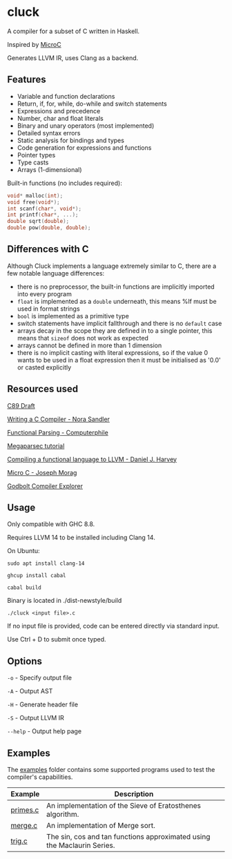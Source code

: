 # cluck

A compiler for a subset of C written in Haskell.

Inspired by [MicroC](https://blog.josephmorag.com/posts/mcc0/)

Generates LLVM IR, uses Clang as a backend.

## Features

- Variable and function declarations
- Return, if, for, while, do-while and switch statements
- Expressions and precedence
- Number, char and float literals
- Binary and unary operators (most implemented)
- Detailed syntax errors
- Static analysis for bindings and types
- Code generation for expressions and functions
- Pointer types
- Type casts
- Arrays (1-dimensional)

Built-in functions (no includes required):

```c
void* malloc(int);
void free(void*);
int scanf(char*, void*);
int printf(char*, ...);
double sqrt(double);
double pow(double, double);
```

## Differences with C

Although Cluck implements a language extremely similar to C, there are a few notable language differences:
- there is no preprocessor, the built-in functions are implicitly imported into every program
- `float` is implemented as a `double` underneath, this means %lf must be used in format strings
- `bool` is implemented as a primitive type
- switch statements have implicit fallthrough and there is no `default` case
- arrays decay in the scope they are defined in to a single pointer, this means that `sizeof` does not work as expected
- arrays cannot be defined in more than 1 dimension
- there is no implicit casting with literal expressions, so if the value 0 wants to be used in a float expression
  then it must be initialised as '0.0' or casted explicitly
 
## Resources used

[C89 Draft](https://port70.net/%7Ensz/c/c89/c89-draft.html)

[Writing a C Compiler - Nora Sandler](https://norasandler.com/2017/11/29/Write-a-Compiler.html)

[Functional Parsing - Computerphile](https://www.youtube.com/watch?v=dDtZLm7HIJs)

[Megaparsec tutorial](https://markkarpov.com/tutorial/megaparsec.html)

[Compiling a functional language to LLVM - Daniel J. Harvey](https://danieljharvey.github.io/posts/2023-02-08-llvm-compiler-part-1.html)

[Micro C - Joseph Morag](https://blog.josephmorag.com/posts/mcc0/)

[Godbolt Compiler Explorer](https://godbolt.org/)

## Usage

Only compatible with GHC 8.8.

Requires LLVM 14 to be installed including Clang 14.

On Ubuntu:

```
sudo apt install clang-14
```

```
ghcup install cabal
```

```
cabal build
```

Binary is located in ./dist-newstyle/build

```
./cluck <input file>.c
```

If no input file is provided, code can be entered directly via standard input.

Use Ctrl + D to submit once typed.

## Options

`-o` - Specify output file

`-A` - Output AST

`-H` - Generate header file

`-S` - Output LLVM IR

`--help` - Output help page

## Examples

The [examples](examples) folder contains some supported programs used to test the compiler's capabilities.

| Example                       | Description                                                             |
| ----------------------------- | ----------------------------------------------------------------------- |
| [primes.c](examples/primes.c) | An implementation of the Sieve of Eratosthenes algorithm.               |
| [merge.c](examples/merge.c)   | An implementation of Merge sort.                                        |
| [trig.c](examples/trig.c)     | The sin, cos and tan functions approximated using the Maclaurin Series. |
